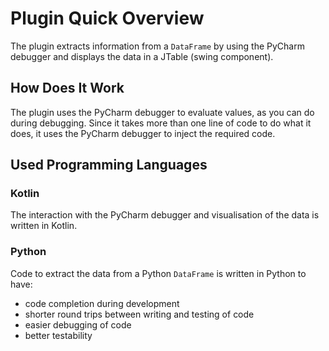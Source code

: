 # Plugin Quick Overview
The plugin extracts information from a `DataFrame` by using the PyCharm debugger and displays the data in a JTable (swing component).

## How Does It Work
The plugin uses the PyCharm debugger to evaluate values, as you can do during debugging.
Since it takes more than one line of code to do what it does, it uses the PyCharm debugger to inject the required code.

## Used Programming Languages
### Kotlin
The interaction with the PyCharm debugger and visualisation of the data is written in Kotlin.

### Python 
Code to extract the data from a Python `DataFrame` is written in Python to have:

- code completion during development
- shorter round trips between writing and testing of code
- easier debugging of code
- better testability